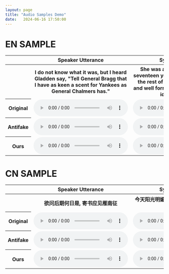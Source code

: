 ```yaml
---
layout: page
title: "Audio Samples Demo"
date:   2024-06-16 17:50:00
---
```


# EN SAMPLE

<table>

  <tr>
    <th></th>
    <th>Speaker Utterance</th>
    <th>Synthesis Result</th>
  </tr>

  <tr>
    <th></th>
    <th>I do not know what it was, but I heard Gladden say, "Tell General Bragg that I have as keen a scent for Yankees as General Chalmers has."</th>
    <th>She was a beautiful girl of about seventeen years of age, not fat like all the rest of the Pinkies, but slender and well formed according to our own ideas of beauty.</th>
  </tr>

  <tr>
    <th>Original</th>
    <td>
      <audio controls>
        <source src="/audios/en_sample/libri_5694.wav" type="audio/wav">
      </audio>
    </td>
    <td>
      <audio controls>
        <source src="/audios/en_sample/libri_cosyvoice.wav" type="audio/wav">
      </audio>
    </td>
  </tr>


  <tr>
    <th>Antifake</th>
    <td>
      <audio controls>
        <source src="/audios/en_sample/libri_antifake.wav" type="audio/wav">
      </audio>
    </td>
    <td>
      <audio controls>
        <source src="/audios/en_sample/libri_antifake_cosyvoice.wav" type="audio/wav">
      </audio>
    </td>
  </tr>


  <tr>
    <th>Ours</th>
    <td>
      <audio controls>
        <source src="/audios/en_sample/libri_adv.wav" type="audio/wav">
      </audio>
    </td>
    <td>
      <audio controls>
        <source src="/audios/en_sample/libri_adv_cosyvoice.wav" type="audio/wav">
      </audio>
    </td>
  </tr>
</table>

# CN SAMPLE

<table>

  <tr>
    <th></th>
    <th>Speaker Utterance</th>
    <th>Synthesis Result</th>
  </tr>

  <tr>
    <th></th>
    <th>欲问后期何日是, 寄书应见雁南征</th>
    <th>今天阳光明媚，我去公园散步，看见很多人放风筝。</th>
  </tr>

  <tr>
    <th>Original</th>
    <td>
      <audio controls>
        <source src="/audios/cn_sample/original.wav" type="audio/wav">
      </audio>
    </td>
    <td>
      <audio controls>
        <source src="/audios/cn_sample/original_cosyvoice.wav" type="audio/wav">
      </audio>
    </td>
  </tr>


  <tr>
    <th>Antifake</th>
    <td>
      <audio controls>
        <source src="/audios/cn_sample/antifake.wav" type="audio/wav">
      </audio>
    </td>
    <td>
      <audio controls>
        <source src="/audios/cn_sample/antifake_cosyvoice.wav" type="audio/wav">
      </audio>
    </td>
  </tr>


  <tr>
    <th>Ours</th>
    <td>
      <audio controls>
        <source src="/audios/cn_sample/ry_adv.wav" type="audio/wav">
      </audio>
    </td>
    <td>
      <audio controls>
        <source src="/audios/cn_sample/ours_sfm_ws_ref_cosyvoice.wav" type="audio/wav">
      </audio>
    </td>
  </tr>
</table>

